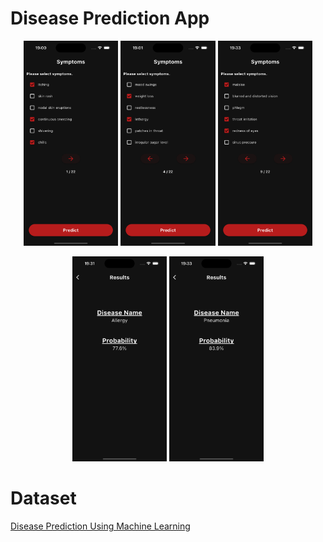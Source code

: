 # Disease Prediction App

<p align="center">
  <img src="/screenshots/symptoms_1.png" style="width: 30%"/>
  <img src="/screenshots/symptoms_2.png" style="width: 30%"/>
  <img src="/screenshots/symptoms_3.png" style="width: 30%"/>
</p>

<p align="center">
  <img src="/screenshots/result_1.png" style="width: 30%"/>
  <img src="/screenshots/result_2.png" style="width: 30%"/>
</p>

# Dataset

<a href="https://www.kaggle.com/datasets/kaushil268/disease-prediction-using-machine-learning">Disease Prediction Using Machine Learning</a>
